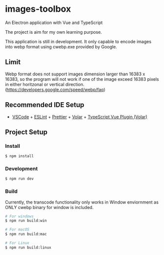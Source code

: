 # images-toolbox

An Electron application with Vue and TypeScript

The project is aim for my own learning purpose.

This application is still in development. It only capable to encode images into webp format using cwebp.exe provided by Google.

## Limit

Webp format does not support images dimension larger than 16383 x 16383, so the program will not work if one of the image exceed 16383 pixels in either horitzonal or vertical direction. (https://developers.google.com/speed/webp/faq) 

## Recommended IDE Setup

- [VSCode](https://code.visualstudio.com/) + [ESLint](https://marketplace.visualstudio.com/items?itemName=dbaeumer.vscode-eslint) + [Prettier](https://marketplace.visualstudio.com/items?itemName=esbenp.prettier-vscode) + [Volar](https://marketplace.visualstudio.com/items?itemName=Vue.volar) + [TypeScript Vue Plugin (Volar)](https://marketplace.visualstudio.com/items?itemName=Vue.vscode-typescript-vue-plugin)

## Project Setup

### Install

```bash
$ npm install
```

### Development

```bash
$ npm run dev
```

### Build

Currently, the transcode functionality only works in Window enviornment as ONLY cwebp binary for window is included.

```bash
# For windows
$ npm run build:win

# For macOS
$ npm run build:mac

# For Linux
$ npm run build:linux
```
